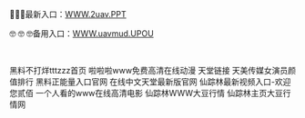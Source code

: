 <p>
	🌋🌋🌋最新入口：<a href="http://www.baidu.com/link?url=6MA2SWnO3Raqke39an_0PUxosM6ZrUGzi1BN9tNnlPW&wd">WWW.2uav.PPT</a> 
	<p>
		🤓
🤓
🤓备用入口：<a href="http://www.baidu.com/link?url=6MA2SWnO3Raqke39an_0PUxosM6ZrUGzi1BN9tNnlPW&wd">WWW.uavmud.UPOU</a> 
	</p>
	<p>
		<br />
	</p>
	<p>
		黑料不打烊tttzzz首页
啦啦啦www免费高清在线动漫
天堂链接
天美传媒女演员颜值排行
黑料正能量入口官网
在线中文天堂最新版官网
仙踪林最新视频入口-欢迎您贰佰
一个人看的www在线高清电影
仙踪林WWW大豆行情
仙踪林主页大豆行情网
	</p>
